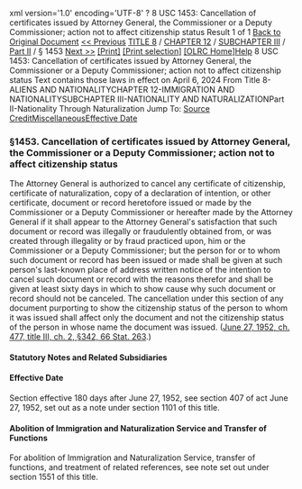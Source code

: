 xml version='1.0' encoding='UTF-8' ?
8 USC 1453: Cancellation of certificates issued by Attorney General, the Commissioner or a Deputy Commissioner; action not to affect citizenship status
 Result 1 of 1
[Back to Original Document](/view.xhtml;jsessionid=1608DBE47F84FB7D0958C21E09706EFA)
[<< Previous](#)
 [TITLE 8](/view.xhtml;jsessionid=1608DBE47F84FB7D0958C21E09706EFA?req=granuleid%3AUSC-prelim-title8&saved=%7CZ3JhbnVsZWlkOlVTQy1wcmVsaW0tdGl0bGU4LXNlY3Rpb24xNDUz%7C%7C%7C0%7Cfalse%7Cprelim&edition=prelim) / [CHAPTER 12](/view.xhtml;jsessionid=1608DBE47F84FB7D0958C21E09706EFA?req=granuleid%3AUSC-prelim-title8-chapter12&saved=%7CZ3JhbnVsZWlkOlVTQy1wcmVsaW0tdGl0bGU4LXNlY3Rpb24xNDUz%7C%7C%7C0%7Cfalse%7Cprelim&edition=prelim) / [SUBCHAPTER III](/view.xhtml;jsessionid=1608DBE47F84FB7D0958C21E09706EFA?req=granuleid%3AUSC-prelim-title8-chapter12-subchapter3&saved=%7CZ3JhbnVsZWlkOlVTQy1wcmVsaW0tdGl0bGU4LXNlY3Rpb24xNDUz%7C%7C%7C0%7Cfalse%7Cprelim&edition=prelim) / [Part II](/view.xhtml;jsessionid=1608DBE47F84FB7D0958C21E09706EFA?req=granuleid%3AUSC-prelim-title8-chapter12-subchapter3-part2&saved=%7CZ3JhbnVsZWlkOlVTQy1wcmVsaW0tdGl0bGU4LXNlY3Rpb24xNDUz%7C%7C%7C0%7Cfalse%7Cprelim&edition=prelim) / § 1453
 [Next >>](#)
[[Print]](#)
 [[Print selection]](#)
[[OLRC Home]](/browse.xhtml;jsessionid=1608DBE47F84FB7D0958C21E09706EFA)[Help](/navHelp.xhtml;jsessionid=1608DBE47F84FB7D0958C21E09706EFA)
8 USC 1453: Cancellation of certificates issued by Attorney General, the Commissioner or a Deputy Commissioner; action not to affect citizenship status
Text contains those laws in effect on April 6, 2024
From Title 8-ALIENS AND NATIONALITYCHAPTER 12-IMMIGRATION AND NATIONALITYSUBCHAPTER III-NATIONALITY AND NATURALIZATIONPart II-Nationality Through Naturalization
Jump To: [Source Credit](#sourcecredit)[Miscellaneous](#miscellaneous-note)[Effective Date](#effectivedate-note)
### §1453. Cancellation of certificates issued by Attorney General, the Commissioner or a Deputy Commissioner; action not to affect citizenship status
The Attorney General is authorized to cancel any certificate of citizenship, certificate of naturalization, copy of a declaration of intention, or other certificate, document or record heretofore issued or made by the Commissioner or a Deputy Commissioner or hereafter made by the Attorney General if it shall appear to the Attorney General's satisfaction that such document or record was illegally or fraudulently obtained from, or was created through illegality or by fraud practiced upon, him or the Commissioner or a Deputy Commissioner; but the person for or to whom such document or record has been issued or made shall be given at such person's last-known place of address written notice of the intention to cancel such document or record with the reasons therefor and shall be given at least sixty days in which to show cause why such document or record should not be canceled. The cancellation under this section of any document purporting to show the citizenship status of the person to whom it was issued shall affect only the document and not the citizenship status of the person in whose name the document was issued.
([June 27, 1952, ch. 477, title III, ch. 2, §342, 66 Stat. 263](/statviewer.htm?volume=66&page=263).)
#### **Statutory Notes and Related Subsidiaries**
#### Effective Date
Section effective 180 days after June 27, 1952, see section 407 of act June 27, 1952, set out as a note under section 1101 of this title.
#### Abolition of Immigration and Naturalization Service and Transfer of Functions
For abolition of Immigration and Naturalization Service, transfer of functions, and treatment of related references, see note set out under section 1551 of this title.
